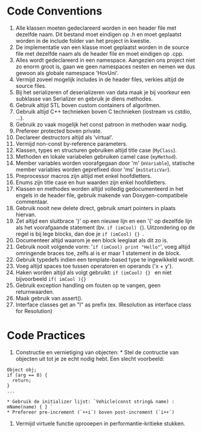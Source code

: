 # Code Conventions #

  1. Alle klassen moeten gedeclareerd worden in een header file met dezelfde naam. Dit bestand moet eindigen op .h en moet geplaatst worden in de include folder van het project in kwestie.
  1. De implementatie van een klasse moet geplaatst worden in de source file met dezelfde naam als de header file en moet eindigen op .cpp.
  1. Alles wordt gedeclareerd in een namespace. Aangezien ons project niet zo enorm groot is, gaan we geen namespaces nesten en nemen we dus gewoon als globale namespace 'HovUni'.
  1. Vermijd zoveel mogelijk includes in de header files, verkies altijd de source files.
  1. Bij het serializeren of deserializeren van data maak je bij voorkeur een subklasse van Serializer en gebruik je diens methodes.
  1. Gebruik altijd STL boven custom containers of algoritmen.
  1. Gebruik altijd C++ technieken boven C technieken (iostream vs cstdio, ...).
  1. Gebruik zo vaak mogelijk het const patroon in methoden waar nodig.
  1. Prefereer protected boven private.
  1. Declareer destructors altijd als 'virtual'.
  1. Vermijd non-const by-reference parameters.
  1. Klassen, types en structuren gebruiken altijd title case (`MyClass`).
  1. Methoden en lokale variabelen gebruiken camel case (`myMethod`).
  1. Member variables worden voorafgegaan door 'm' (`mVariable`), statische member variables worden geprefixed door 'ms' (`msStaticVar`).
  1. Preprocessor macros zijn altijd met enkel hoofdletters.
  1. Enums zijn title case en hun waarden zijn enkel hoofdletters.
  1. Klassen en methodes worden altijd volledig gedocumenteerd in het engels in de header file, gebruik makende van Doxygen-compatibele commentaar.
  1. Gebruik nooit new delete direct, gebruik smart pointers in plaats hiervan.
  1. Zet altijd een sluitbrace '}' op een nieuwe lijn en een '{' op dezelfde lijn als het voorafgaande statement (bv. `if (imCool) {`). Uitzondering op de regel is bij lege blocks, dan doe je `if (imCool) {} `.
  1. Documenteer altijd waarom je een block leeglaat als dit zo is.
  1. Gebruik nooit volgende vorm: '`if (imCool) print "Hello"`', voeg altijd omringende braces toe, zelfs al is er maar 1 statement in de block.
  1. Gebruik typedefs indien een template-based type te ingewikkeld wordt.
  1. Voeg altijd spaces toe tussen operatoren en operands ('x + y').
  1. Haken worden altijd als volgt gebruikt: `if (imCool) {} ` en niet bijvoorbeeld `if( imCool ){} `
  1. Gebruik exception handling om fouten op te vangen, geen returnwaarden.
  1. Maak gebruik van assert().
  1. Interface classes get an "I" as prefix (ex. IResolution as interface class for Resolution)

# Code Practices #

  1. Constructie en vernietiging van objecten:
    * Stel de contructie van objecten uit tot je ze echt nodig hebt. Een slecht voorbeeld:
```
Object obj;
if (arg == 0) {
  return;
}
...
```
    * Gebruik de initializer lijst: `Vehicle(const string& name) : mName(name) { } `
    * Prefereer pre-increment (`++i`) boven post-increment (`i++`)
  1. Vermijd virtuele functie oprooepen in performantie-kritieke stukken.
